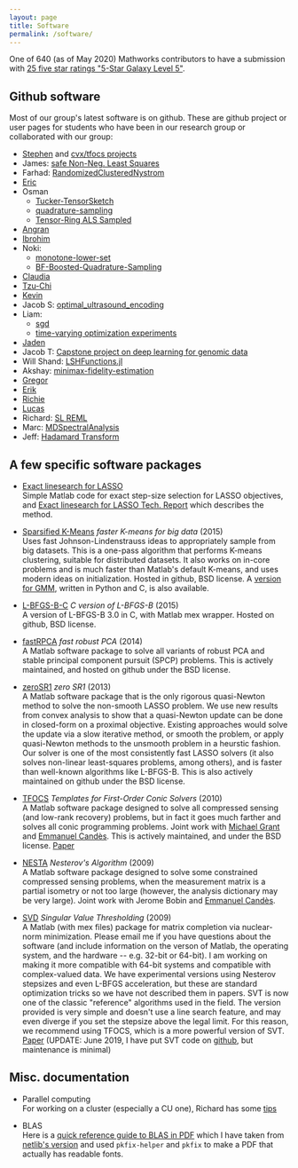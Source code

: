 ```yaml
---
layout: page
title: Software
permalink: /software/
---
```


One of 640 (as of May 2020) Mathworks contributors to have a submission with [25 five star ratings "5-Star Galaxy Level 5"](https://www.mathworks.com/matlabcentral/profile/badges/114?s_tid=mlc_badge_email_submission).

## Github software

Most of our group's latest software is on github. These are github project or user pages for students who have been in our research group or collaborated with our group:
- [Stephen](https://github.com/stephenbeckr) and [cvx/tfocs projects](https://github.com/cvxr)
- James: [safe Non-Neg. Least Squares](https://github.com/jamesfolberth/safe_nnls)
- Farhad: [RandomizedClusteredNystrom](https://github.com/FarhadPourkamali/RandomizedClusteredNystrom/)
- [Eric](https://github.com/EricKightley/sparsekmeans)
- Osman
  - [Tucker-TensorSketch](https://github.com/OsmanMalik/tucker-tensorsketch)
  - [quadrature-sampling](https://github.com/OsmanMalik/quadrature-sampling)
  - [Tensor-Ring ALS Sampled](https://github.com/OsmanMalik/tr-als-sampled)
- [Angran]( https://github.com/truthlive/ASCR_DataReduction)
- [Ibrohim](https://github.com/ib-nosirov/peeling_algorithm)
- Noki: 
  - [monotone-lower-set](https://github.com/CU-UQ/monotone-lower-set/)
  - [BF-Boosted-Quadrature-Sampling](https://github.com/CU-UQ/BF-Boosted-Quadrature-Sampling)
- [Claudia](https://github.com/claudiachen1457/)
- [Tzu-Chi](https://github.com/junipertcy/)
- [Kevin](https://github.com/kvndhrty)
- Jacob S: [optimal_ultrasound_encoding](https://github.com/jcs15c/optimal_ultrasound_encoding)
- Liam: 
  - [sgd](https://github.com/liammadden/sgd)
  - [time-varying optimization experiments](https://github.com/liammadden/time-varying-experiments)
- [Jaden](https://github.com/tholdem) 
- Jacob T: [Capstone project on deep learning for genomic data](https://github.com/Jacob-Tie/GraduateSchoolCourseWork/tree/master/Capstone_Project)
- Will Shand: [LSHFunctions.jl](https://github.com/kernelmethod/LSHFunctions.jl)
- Akshay: [minimax-fidelity-estimation](https://github.com/akshayseshadri/minimax-fidelity-estimation)
- [Gregor](https://github.com/gregor-robinson/)
- [Erik](https://github.com/erikj540)
- [Richie](https://github.com/rclancyc/)
- [Lucas](https://github.com/lucas-laird/Hammming_Resolvability)
- Richard: [SL REML](https://github.com/rborder/SL_REML)
- Marc: [MDSpectralAnalysis](https://github.com/MarcThomson/MDSpectralAnalysis)
- Jeff: [Hadamard Transform](https://github.com/jeffeverett/hadamard-transform)

## A few specific software packages

- [Exact linesearch for LASSO](https://github.com/stephenbeckr/exactLASSOlinesearch)  
Simple Matlab code for exact step-size selection for LASSO objectives, and [Exact linesearch for LASSO Tech. Report](exactLinesearchL1.pdf) which describes the method.

- [Sparsified K-Means](https://github.com/stephenbeckr/SparsifiedKMeans) *faster K-means for big data* (2015)  
Uses fast Johnson-Lindenstrauss ideas to appropriately sample from big datasets. This is a one-pass algorithm that performs K-means clustering, suitable for distributed datasets. It also works on in-core problems and is much faster than Matlab's default K-means,
and uses modern ideas on initialization.  Hosted in github, BSD license. 
A [version for GMM](https://github.com/erickightley/sparseklearn), written in Python and C, is also available.

- [L-BFGS-B-C](https://github.com/stephenbeckr/L-BFGS-B-C) *C version of L-BFGS-B* (2015)  
A version of L-BFGS-B 3.0 in C, with Matlab mex wrapper. Hosted on github, BSD license.

- [fastRPCA](https://github.com/stephenbeckr/fastRPCA) *fast robust PCA* (2014)  
A Matlab software package to solve all variants of robust PCA and stable principal component pursuit (SPCP) problems. This is actively maintained, and hosted on github under the BSD license.

- [zeroSR1](zeroSR1.html) *zero SR1* (2013)  
A Matlab software package that is the only rigorous quasi-Newton method to solve the non-smooth LASSO problem. We use new results from convex analysis to show that a quasi-Newton update can be done in closed-form on a proximal objective.
Existing approaches would solve the update via a slow iterative method, or smooth the problem, or apply quasi-Newton methods to the unsmooth problem in a heurstic fashion.  Our solver is one of the most consistently fast LASSO solvers (it also solves non-linear least-squares problems, among others), and is faster than well-known algorithms like L-BFGS-B.
This is also actively maintained on github under the BSD license.

- [TFOCS](http://cvxr.com/tfocs/)   *Templates for First-Order Conic Solvers* (2010)  
A Matlab software package designed to solve all compressed sensing (and low-rank recovery) problems, but in fact it goes much farther and solves all conic programming problems. Joint work with [Michael Grant](http://cvxr.com/) and [Emmanuel Candès](http://www-stat.stanford.edu/~candes). This is actively maintained, and under the BSD license. [Paper](http://www-stat.stanford.edu/~candes/papers/TFOCS.pdf)

- [NESTA](https://statweb.stanford.edu/~candes/software/nesta/) *Nesterov's Algorithm* (2009)  
A Matlab software package designed to solve some constrained compressed sensing problems, when the measurement matrix is a partial isometry or not too large (however, the analysis dictionary may be very large). Joint work with Jerome Bobin and [Emmanuel Candès](http://www-stat.stanford.edu/~candes).

- [SVD](https://candes.su.domains/software/svt/) *Singular Value Thresholding* (2009)  
A Matlab (with mex files) package for matrix completion via nuclear-norm minimization. Please email me if you have questions about the software (and include information on the verson of Matlab, the operating system, and the hardware -- e.g. 32-bit or 64-bit). I am working on making it more compatible with 64-bit systems and compatible with complex-valued data. We have experimental versions using Nesterov stepsizes and even L-BFGS acceleration, but these are standard optimization tricks so we have not described them in papers.  SVT is now one of the classic "reference" algorithms used in the field. The version provided is very simple and doesn't use a line search feature, and may even diverge if you set the stepsize above the legal limit. For this reason, we recommend using TFOCS, which is a more powerful version of SVT. [Paper](http://www-stat.stanford.edu/~candes/papers/SVT.pdf)   (UPDATE: June 2019, I have put SVT code on [github](https://github.com/stephenbeckr/SVT), but maintenance is minimal)


## Misc. documentation

- Parallel computing  
For working on a cluster (especially a CU one), Richard has some [tips](https://github.com/rborder/ibg_rc_cheatsheet)

- BLAS  
Here is a [quick reference guide to BLAS in PDF](../assets/docs/blasqr_betterFonts.pdf) which I have taken from [netlib's version](http://www.netlib.org/blas/faq.html\#4) and used `pkfix-helper` and `pkfix` to make a PDF that actually has readable fonts.